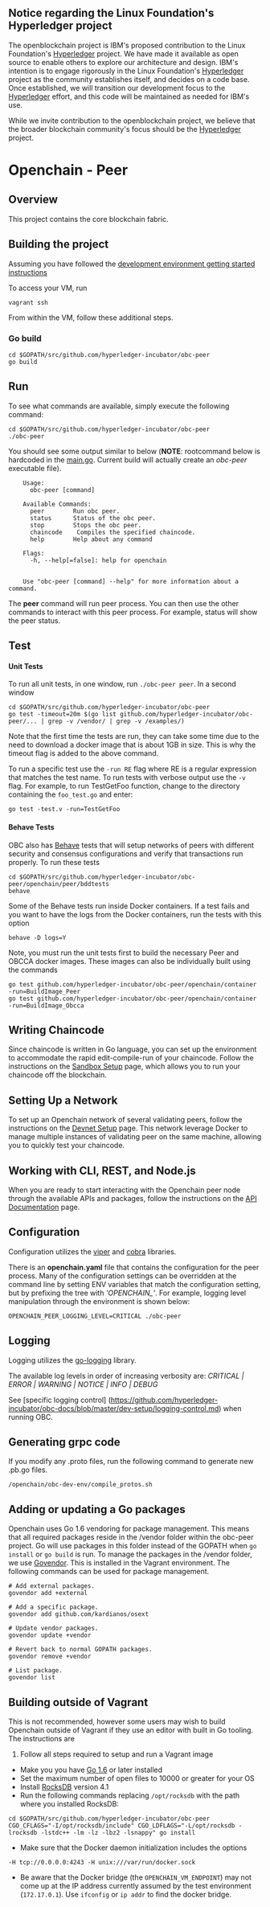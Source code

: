 ## Notice regarding the Linux Foundation's Hyperledger project

The openblockchain project is IBM's proposed contribution to the Linux Foundation's [Hyperledger](https://www.hyperledger.org/) project. We have made it available as open source to enable others to explore our architecture and design. IBM's intention is to engage rigorously in the Linux Foundation's [Hyperledger](https://www.hyperledger.org/) project as the community establishes itself, and decides on a code base. Once established, we will transition our development focus to the [Hyperledger](https://www.hyperledger.org/) effort, and this code will be maintained as needed for IBM's use.

While we invite contribution to the openblockchain project, we believe that the broader blockchain community's focus should be the [Hyperledger](https://www.hyperledger.org/) project.

# Openchain - Peer

## Overview

This project contains the core blockchain fabric.  

## Building the project

Assuming you have followed the [development environment getting started instructions](https://github.com/hyperledger-incubator/obc-docs/blob/master/dev-setup/devenv.md)

To access your VM, run
```
vagrant ssh
```

From within the VM, follow these additional steps.

### Go build
```
cd $GOPATH/src/github.com/hyperledger-incubator/obc-peer
go build
```

## Run

To see what commands are available, simply execute the following command:

    cd $GOPATH/src/github.com/hyperledger-incubator/obc-peer
    ./obc-peer

You should see some output similar to below (**NOTE**: rootcommand below is hardcoded in the [main.go](./main.go). Current build will actually create an *obc-peer* executable file).

```
    Usage:
      obc-peer [command]

    Available Commands:
      peer        Run obc peer.
      status      Status of the obc peer.
      stop        Stops the obc peer.
      chaincode    Compiles the specified chaincode.
      help        Help about any command

    Flags:
      -h, --help[=false]: help for openchain


    Use "obc-peer [command] --help" for more information about a command.
```

The **peer** command will run peer process. You can then use the other commands to interact with this peer process. For example, status will show the peer status.

## Test

#### Unit Tests
To run all unit tests, in one window, run `./obc-peer peer`. In a second window

    cd $GOPATH/src/github.com/hyperledger-incubator/obc-peer
    go test -timeout=20m $(go list github.com/hyperledger-incubator/obc-peer/... | grep -v /vendor/ | grep -v /examples/)

Note that the first time the tests are run, they can take some time due to the need to download a docker image that is about 1GB in size. This is why the timeout flag is added to the above command.

To run a specific test use the `-run RE` flag where RE is a regular expression that matches the test name. To run tests with verbose output use the `-v` flag. For example, to run TestGetFoo function, change to the directory containing the `foo_test.go` and enter:

    go test -test.v -run=TestGetFoo

#### Behave Tests
OBC also has [Behave](http://pythonhosted.org/behave/) tests that will setup networks of peers with different security and consensus configurations and verify that transactions run properly. To run these tests

```
cd $GOPATH/src/github.com/hyperledger-incubator/obc-peer/openchain/peer/bddtests
behave
```
Some of the Behave tests run inside Docker containers. If a test fails and you want to have the logs from the Docker containers, run the tests with this option
```
behave -D logs=Y
```

Note, you must run the unit tests first to build the necessary Peer and OBCCA docker images. These images can also be individually built using the commands
```
go test github.com/hyperledger-incubator/obc-peer/openchain/container -run=BuildImage_Peer
go test github.com/hyperledger-incubator/obc-peer/openchain/container -run=BuildImage_Obcca
```

## Writing Chaincode
Since chaincode is written in Go language, you can set up the environment to accommodate the rapid edit-compile-run of your chaincode. Follow the instructions on the [Sandbox Setup](https://github.com/hyperledger-incubator/obc-docs/blob/master/api/SandboxSetup.md) page, which allows you to run your chaincode off the blockchain.

## Setting Up a Network

To set up an Openchain network of several validating peers, follow the instructions on the [Devnet Setup](https://github.com/hyperledger-incubator/obc-docs/blob/master/dev-setup/devnet-setup.md) page. This network leverage Docker to manage multiple instances of validating peer on the same machine, allowing you to quickly test your chaincode.


## Working with CLI, REST, and Node.js

When you are ready to start interacting with the Openchain peer node through the available APIs and packages, follow the instructions on the [API Documentation](https://github.com/hyperledger-incubator/obc-docs/blob/master/api/Openchain%20API.md) page.

## Configuration

Configuration utilizes the [viper](https://github.com/spf13/viper) and [cobra](https://github.com/spf13/cobra) libraries.

There is an **openchain.yaml** file that contains the configuration for the peer process. Many of the configuration settings can be overridden at the command line by setting ENV variables that match the configuration setting, but by prefixing the tree with *'OPENCHAIN_'*. For example, logging level manipulation through the environment is shown below:

    OPENCHAIN_PEER_LOGGING_LEVEL=CRITICAL ./obc-peer

## Logging

Logging utilizes the [go-logging](https://github.com/op/go-logging) library.  

The available log levels in order of increasing verbosity are: *CRITICAL | ERROR | WARNING | NOTICE | INFO | DEBUG*

See [specific logging control] (https://github.com/hyperledger-incubator/obc-docs/blob/master/dev-setup/logging-control.md) when running OBC.

## Generating grpc code
If you modify any .proto files, run the following command to generate new .pb.go files.
```
/openchain/obc-dev-env/compile_protos.sh
```

## Adding or updating a Go packages
Openchain uses Go 1.6 vendoring for package management. This means that all required packages reside in the /vendor folder within the obc-peer project. Go will use packages in this folder instead of the GOPATH when `go install` or `go build` is run. To manage the packages in the /vendor folder, we use [Govendor](https://github.com/kardianos/govendor). This is installed in the Vagrant environment. The following commands can be used for package management.
```
# Add external packages.
govendor add +external

# Add a specific package.
govendor add github.com/kardianos/osext

# Update vendor packages.
govendor update +vendor

# Revert back to normal GOPATH packages.
govendor remove +vendor

# List package.
govendor list
```

## Building outside of Vagrant
This is not recommended, however some users may wish to build Openchain outside of Vagrant if they use an editor with built in Go tooling. The instructions are

1. Follow all steps required to setup and run a Vagrant image
- Make you you have [Go 1.6](https://golang.org/) or later installed
- Set the maximum number of open files to 10000 or greater for your OS
- Install [RocksDB](https://github.com/facebook/rocksdb/blob/master/INSTALL.md) version 4.1
- Run the following commands replacing `/opt/rocksdb` with the path where you installed RocksDB:
```
cd $GOPATH/src/github.com/hyperledger-incubator/obc-peer
CGO_CFLAGS="-I/opt/rocksdb/include" CGO_LDFLAGS="-L/opt/rocksdb -lrocksdb -lstdc++ -lm -lz -lbz2 -lsnappy" go install
```
- Make sure that the Docker daemon initialization includes the options
```
-H tcp://0.0.0.0:4243 -H unix:///var/run/docker.sock
```
- Be aware that the Docker bridge (the `OPENCHAIN_VM_ENDPOINT`) may not come
up at the IP address currently assumed by the test environment
(`172.17.0.1`). Use `ifconfig` or `ip addr` to find the docker bridge.
